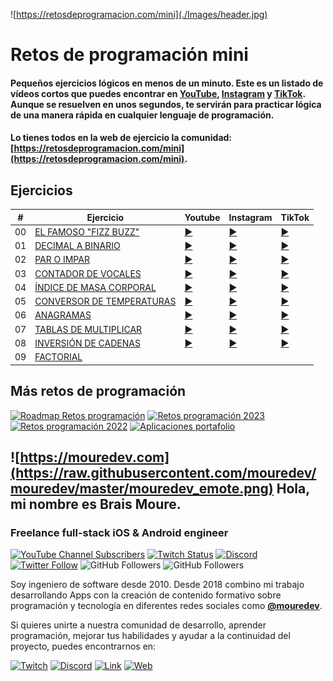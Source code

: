![https://retosdeprogramacion.com/mini](./Images/header.jpg)

# Retos de programación mini


#### Pequeños ejercicios lógicos en menos de un minuto. Este es un listado de vídeos cortos que puedes encontrar en [YouTube](https://youtube.com/@mouredev), [Instagram](https://instagram.com/mouredev) y [TikTok](https://tiktok.com/@mouredev). Aunque se resuelven en unos segundos, te servirán para practicar lógica de una manera rápida en cualquier lenguaje de programación.

#### Lo tienes todos en la web de ejercicio la comunidad: [https://retosdeprogramacion.com/mini](https://retosdeprogramacion.com/mini).

## Ejercicios

| # | Ejercicio | Youtube | Instagram | TikTok |
|---|-----------|---------|-----------|--------|
|00|[EL FAMOSO "FIZZ BUZZ"](./Mini/00_fizzbuzz.py)|[▶️](https://www.youtube.com/shorts/AO03hE9wfyg)|[▶️](https://www.instagram.com/p/C7zO5QMNluy)|[▶️](https://www.tiktok.com/@mouredev/video/7376686834610408737)
|01|[DECIMAL A BINARIO](./Mini/01_decimal_to_binary.py)|[▶️](https://www.youtube.com/shorts/ov6phZFYvFI)|[▶️](https://www.instagram.com/p/C74SBKBNG17/)|[▶️](https://www.tiktok.com/@mouredev/video/7377413436545764640)
|02|[PAR O IMPAR](./Mini/02_even_odd.py)|[▶️](https://www.youtube.com/shorts/z25N2GeGk0g)|[▶️](https://www.instagram.com/p/C8CpDRPND46/)|[▶️](https://www.tiktok.com/@mouredev/video/7378907199445224737)
|03|[CONTADOR DE VOCALES](./Mini/03_vowels_counter.py)|[▶️](https://www.youtube.com/shorts/DGhbXDf6lmA)|[▶️](https://www.instagram.com/p/C8MuAQCN8ab/)|[▶️](https://www.tiktok.com/@mouredev/video/7380359359097785633)
|04|[ÍNDICE DE MASA CORPORAL](./Mini/04_imc.py)|[▶️](https://www.youtube.com/shorts/-rU57syW5zQ)|[▶️](https://www.instagram.com/p/C8cXWW8tWNr/)|[▶️](https://www.tiktok.com/@mouredev/video/7382614366690020640)
|05|[CONVERSOR DE TEMPERATURAS](./Mini/05_celsius_fahrenheit.py)|[▶️](https://www.youtube.com/shorts/pgadIlcVVlc)|[▶️](https://www.instagram.com/p/C8r7fBltFnZ/)|[▶️](https://www.tiktok.com/@mouredev/video/7384857372730182944)
|06|[ANAGRAMAS](./Mini/06_anagram.py)|[▶️](https://www.youtube.com/shorts/fCpBzZFKCow)|[▶️](https://www.instagram.com/p/C8w_nRnNIsF/)|[▶️](https://www.tiktok.com/@mouredev/video/7385587399201459489)
|07|[TABLAS DE MULTIPLICAR](./Mini/07_multiplication_tables.py)|[▶️](https://youtube.com/shorts/YZZlha89jWg)|[▶️](https://www.instagram.com/p/C892QQhtwLB/)|[▶️](https://www.tiktok.com/@mouredev/video/7387439621505912097)
|08|[INVERSIÓN DE CADENAS](./Mini/08_reverse_string.py)|[▶️](https://youtube.com/shorts/RlqnMhZ8HqU)|[▶️](https://www.instagram.com/reel/C9NXAuitG_9/)|[▶️](https://www.tiktok.com/@mouredev/video/7389677839332805920)
|09|[FACTORIAL](./Mini/09_factorial.py)||

## Más retos de programación

[![Roadmap Retos programación](https://img.shields.io/github/stars/mouredev/roadmap-retos-programacion?label=Roadmap%20Retos%20Programación%202024&style=social)](https://github.com/mouredev/roadmap-retos-programacion)
[![Retos programación 2023](https://img.shields.io/github/stars/mouredev/retos-programacion-2023?label=Retos%20Programación%202023&style=social)](https://github.com/mouredev/retos-programacion-2023)
[![Retos programación 2022](https://img.shields.io/github/stars/mouredev/Weekly-Challenge-2022-Kotlin?label=Retos%20Semanales%202022&style=social)](https://github.com/mouredev/Weekly-Challenge-2022-Kotlin)
[![Aplicaciones portafolio](https://img.shields.io/github/stars/mouredev/Monthly-App-Challenge-2022?label=Aplicaciones%20portafolio&style=social)](https://github.com/mouredev/Monthly-App-Challenge-2022)

## ![https://mouredev.com](https://raw.githubusercontent.com/mouredev/mouredev/master/mouredev_emote.png) Hola, mi nombre es Brais Moure.
### Freelance full-stack iOS & Android engineer

[![YouTube Channel Subscribers](https://img.shields.io/youtube/channel/subscribers/UCxPD7bsocoAMq8Dj18kmGyQ?style=social)](https://youtube.com/mouredevapps?sub_confirmation=1)
[![Twitch Status](https://img.shields.io/twitch/status/mouredev?style=social)](https://twitch.com/mouredev)
[![Discord](https://img.shields.io/discord/729672926432985098?style=social&label=Discord&logo=discord)](https://mouredev.com/discord)
[![Twitter Follow](https://img.shields.io/twitter/follow/mouredev?style=social)](https://twitter.com/mouredev)
![GitHub Followers](https://img.shields.io/github/followers/mouredev?style=social)
![GitHub Followers](https://img.shields.io/github/stars/mouredev?style=social)

Soy ingeniero de software desde 2010. Desde 2018 combino mi trabajo desarrollando Apps con la creación de contenido formativo sobre programación y tecnología en diferentes redes sociales como **[@mouredev](https://moure.dev)**.

Si quieres unirte a nuestra comunidad de desarrollo, aprender programación, mejorar tus habilidades y ayudar a la continuidad del proyecto, puedes encontrarnos en:

[![Twitch](https://img.shields.io/badge/Twitch-Programación_en_directo-9146FF?style=for-the-badge&logo=twitch&logoColor=white&labelColor=101010)](https://twitch.tv/mouredev)
[![Discord](https://img.shields.io/badge/Discord-Servidor_de_la_comunidad-5865F2?style=for-the-badge&logo=discord&logoColor=white&labelColor=101010)](https://mouredev.com/discord)
[![Link](https://img.shields.io/badge/Links_de_interés-moure.dev-39E09B?style=for-the-badge&logo=Linktree&logoColor=white&labelColor=101010)](https://moure.dev) [![Web](https://img.shields.io/badge/GitHub-MoureDev-14a1f0?style=for-the-badge&logo=github&logoColor=white&labelColor=101010)](https://github.com/mouredev)